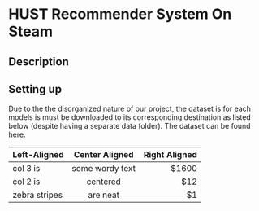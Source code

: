 # HUST Recommender System On Steam

## Description

## Setting up

Due to the the disorganized nature of our project, the dataset is for each models is must be downloaded to its corresponding destination as listed below (despite having a separate data folder). The dataset can be found [here](https://husteduvn-my.sharepoint.com/:f:/g/personal/dat_tht225482_sis_hust_edu_vn/Ev0Vpc1zpzxMvNQ0ZLgRJI0BrLqyQ0uWEBUq8udKeVZGjA?e=1x14QL).

| Left-Aligned  | Center Aligned  | Right Aligned |
| :------------ | :-------------: | ------------: |
| col 3 is      | some wordy text |         $1600 |
| col 2 is      |    centered     |           $12 |
| zebra stripes |    are neat     |            $1 |
